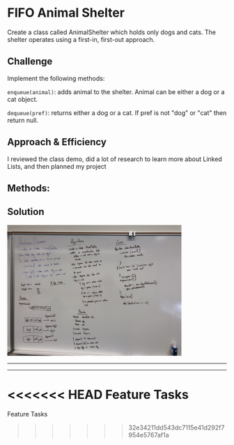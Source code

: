 # FIFO Animal Shelter

Create a class called AnimalShelter which holds only dogs and cats. The shelter operates using a first-in, first-out approach.

## Challenge

Implement the following methods:

`enqueue(animal)`: adds animal to the shelter. Animal can be either a dog or a cat object.

`dequeue(pref)`: returns either a dog or a cat. If pref is not "dog" or "cat" then return null.

## Approach & Efficiency

I reviewed the class demo, did a lot of research to learn more about Linked Lists, and then planned my project

## Methods: 


## Solution

<img src="./assets/fifo_animal_shelter.jpg" width="400">



------
------

<<<<<<< HEAD
Feature Tasks
=======
Feature Tasks

>>>>>>> 32e34211dd543dc7115e41d292f7954e5767af1a
